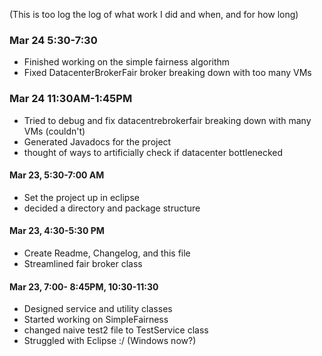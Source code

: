 (This is too log the log of what work I did and when, and for how long)

### Mar 24 5:30-7:30
* Finished working on the simple fairness algorithm
* Fixed DatacenterBrokerFair broker breaking down with too many VMs

### Mar 24 11:30AM-1:45PM
* Tried to debug and fix datacentrebrokerfair breaking down with many VMs (couldn't)
* Generated Javadocs for the project
* thought of ways to artificially check if datacenter bottlenecked


#### Mar 23, 5:30-7:00 AM
* Set the project up in eclipse
* decided a directory and package structure

#### Mar 23, 4:30-5:30 PM
* Create Readme, Changelog, and this file
* Streamlined fair broker class 

#### Mar 23, 7:00- 8:45PM, 10:30-11:30
* Designed service and utility classes
* Started working on SimpleFairness
* changed naive test2 file to TestService class
* Struggled with Eclipse :/ (Windows now?)